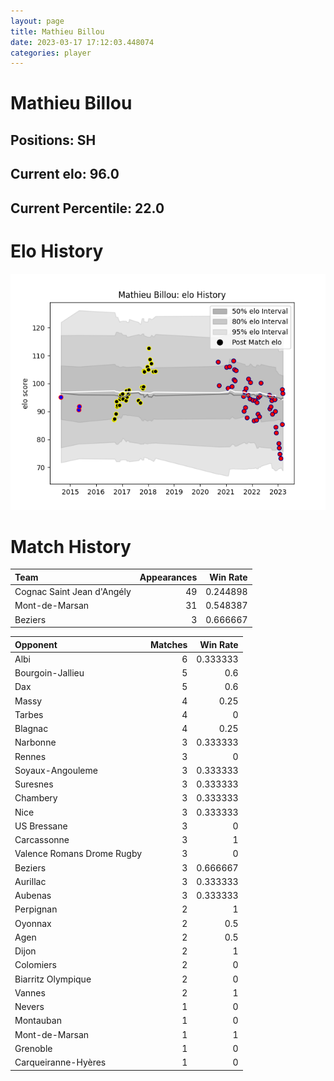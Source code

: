 ```yaml
---  
layout: page  
title: Mathieu Billou  
date: 2023-03-17 17:12:03.448074  
categories: player  
---
```

# Mathieu Billou

## Positions: SH

## Current elo: 96.0

## Current Percentile: 22.0

# Elo History


![elo history](history_MathieuBillou.png)
# Match History


| Team                       |   Appearances |   Win Rate |
|:---------------------------|--------------:|-----------:|
| Cognac Saint Jean d'Angély |            49 |   0.244898 |
| Mont-de-Marsan             |            31 |   0.548387 |
| Beziers                    |             3 |   0.666667 |

| Opponent                   |   Matches |   Win Rate |
|:---------------------------|----------:|-----------:|
| Albi                       |         6 |   0.333333 |
| Bourgoin-Jallieu           |         5 |   0.6      |
| Dax                        |         5 |   0.6      |
| Massy                      |         4 |   0.25     |
| Tarbes                     |         4 |   0        |
| Blagnac                    |         4 |   0.25     |
| Narbonne                   |         3 |   0.333333 |
| Rennes                     |         3 |   0        |
| Soyaux-Angouleme           |         3 |   0.333333 |
| Suresnes                   |         3 |   0.333333 |
| Chambery                   |         3 |   0.333333 |
| Nice                       |         3 |   0.333333 |
| US Bressane                |         3 |   0        |
| Carcassonne                |         3 |   1        |
| Valence Romans Drome Rugby |         3 |   0        |
| Beziers                    |         3 |   0.666667 |
| Aurillac                   |         3 |   0.333333 |
| Aubenas                    |         3 |   0.333333 |
| Perpignan                  |         2 |   1        |
| Oyonnax                    |         2 |   0.5      |
| Agen                       |         2 |   0.5      |
| Dijon                      |         2 |   1        |
| Colomiers                  |         2 |   0        |
| Biarritz Olympique         |         2 |   0        |
| Vannes                     |         2 |   1        |
| Nevers                     |         1 |   0        |
| Montauban                  |         1 |   0        |
| Mont-de-Marsan             |         1 |   1        |
| Grenoble                   |         1 |   0        |
| Carqueiranne-Hyères        |         1 |   0        |